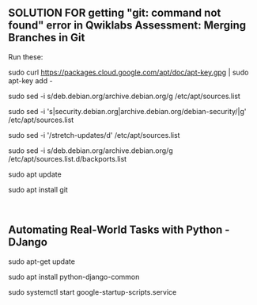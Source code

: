 ## SOLUTION FOR getting "git: command not found" error in Qwiklabs Assessment: Merging Branches in Git

Run these:

sudo curl https://packages.cloud.google.com/apt/doc/apt-key.gpg | sudo apt-key add -

sudo sed -i s/deb.debian.org/archive.debian.org/g /etc/apt/sources.list

sudo sed -i 's|security.debian.org|archive.debian.org/debian-security/|g' /etc/apt/sources.list 

sudo sed -i '/stretch-updates/d' /etc/apt/sources.list 

sudo sed -i s/deb.debian.org/archive.debian.org/g /etc/apt/sources.list.d/backports.list

sudo apt update

sudo apt install git  

<br>

## Automating Real-World Tasks with Python - DJango

sudo apt-get update

sudo apt install python-django-common

sudo systemctl start google-startup-scripts.service